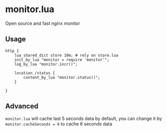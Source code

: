 monitor.lua
===

Open source and fast nginx monitor


Usage
---

```nginx
http {
	lua_shared_dict store 10m; # rely on store.lua
	init_by_lua "monitor = require 'monitor'";
	log_by_lua "monitor.incr()";

	location /status {
		content_by_lua "monitor.status()";
	}

}
```

Advanced
---

`monitor.lua` will cache last 5 seconds data by default, you can change it by `monitor.cacheSeconds = 6` to cache 6 seconds data
